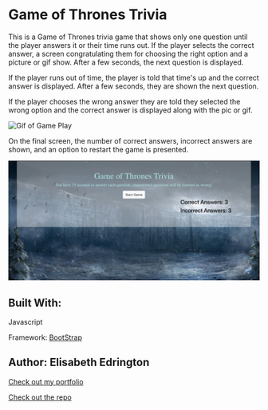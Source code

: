 # Game of Thrones Trivia

This is a Game of Thrones trivia game that shows only one question until the player answers it or their time runs out.
If the player selects the correct answer, a screen congratulating them for choosing the right option and a picture or gif show. After a few seconds, the next question is displayed.

If the player runs out of time, the player is told that time's up and the correct answer is displayed. After a few seconds,  they are shown the next question.

If the player chooses the wrong answer they are told they selected the wrong option and the correct answer is displayed along with the pic or gif. 

![Gif of Game Play](/assets/images/TriviaGame.gif)

On the final screen, the number of correct answers, incorrect answers are shown, and an option to restart the game is presented.

![End of Game](/assets/images/GameEnd.png)

## Built With:
Javascript

Framework: [BootStrap](https://getbootstrap.com/docs/4.1/getting-started/introduction/)


## Author: Elisabeth Edrington

[Check out my portfolio](http://elisabethedrington.com)

[Check out the repo](https://github.com/edringtondc/trivia-game/)


